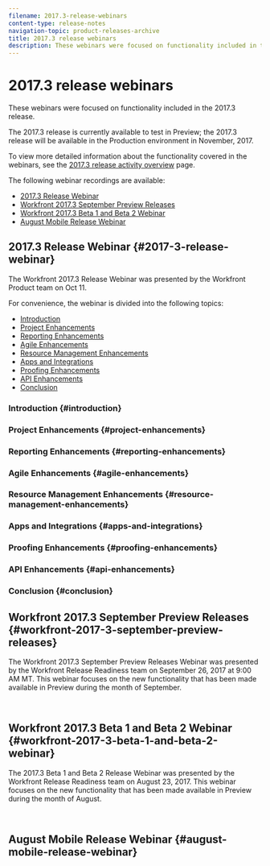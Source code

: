 ```yaml
---
filename: 2017.3-release-webinars
content-type: release-notes
navigation-topic: product-releases-archive
title: 2017.3 release webinars
description: These webinars were focused on functionality included in the 2017.3 release.
---
```


# 2017.3 release webinars

These webinars were focused on functionality included in the 2017.3 release.&nbsp;

The 2017.3 release is currently available to test in Preview; the 2017.3 release will be available in the Production environment in November, 2017.

To view more detailed information about the functionality covered in the webinars, see the [2017.3 release activity overview](../../../../product-announcements/product-releases/quarterly-release-archive/2017.3-release-activity/2017.3-release-activity-overview.md) page.

The following webinar recordings are available:

* [2017.3 Release Webinar](#2017-3-release-webinar) 
* [Workfront 2017.3 September Preview Releases](#workfront-2017-3-september-preview-releases) 
* [Workfront 2017.3 Beta 1 and Beta 2 Webinar](#workfront-2017-3-beta-1-and-beta-2-webinar) 
* [August Mobile Release Webinar](#august-mobile-release-webinar)

## 2017.3 Release Webinar {#2017-3-release-webinar}

The Workfront 2017.3 Release Webinar was presented by the Workfront Product team on Oct 11. &nbsp;

For convenience, the webinar is divided into the following topics:

* [Introduction](#introduction) 
* [Project Enhancements](#project-enhancements) 
* [Reporting Enhancements](#reporting-enhancements) 
* [Agile Enhancements](#agile-enhancements) 
* [Resource Management Enhancements](#resource-management-enhancements) 
* [Apps and Integrations](#apps-and-integrations) 
* [Proofing Enhancements](#proofing-enhancements) 
* [API Enhancements](#api-enhancements) 
* [Conclusion](#conclusion)

### Introduction {#introduction}

<!--WRITER
<iframe class="mt-media" src="assets/237917535?title=0&byline=0&portrait=0" width="640px" height="360px" frameborder="0" allowfullscreen></iframe>
-->

### Project Enhancements {#project-enhancements}

<!--WRITER
<iframe class="mt-media" src="assets/237917954?title=0&byline=0&portrait=0" width="640px" height="360px" frameborder="0" allowfullscreen></iframe>
-->

### Reporting Enhancements {#reporting-enhancements}

<!--WRITER
<iframe class="mt-media" src="assets/237917978?title=0&byline=0&portrait=0" width="640px" height="360px" frameborder="0" allowfullscreen></iframe>
-->

### Agile Enhancements {#agile-enhancements}

<!--WRITER
<iframe class="mt-media" src="assets/237917997?title=0&byline=0&portrait=0" width="640px" height="360px" frameborder="0" allowfullscreen></iframe>
-->

### Resource Management Enhancements {#resource-management-enhancements}

<!--WRITER
<iframe class="mt-media" src="assets/237918021?title=0&byline=0&portrait=0" width="640px" height="360px" frameborder="0" allowfullscreen></iframe>
-->

### Apps and Integrations {#apps-and-integrations}

<!--WRITER
<iframe class="mt-media" src="assets/237918065?title=0&byline=0&portrait=0" width="640px" height="360px" frameborder="0" allowfullscreen></iframe>
-->

### Proofing Enhancements {#proofing-enhancements}

<!--WRITER
<iframe class="mt-media" src="assets/237918076?title=0&byline=0&portrait=0" width="640px" height="360px" frameborder="0" allowfullscreen></iframe>
-->

### API Enhancements {#api-enhancements}

<!--WRITER
<iframe class="mt-media" src="assets/237918098?title=0&byline=0&portrait=0" width="640px" height="360px" frameborder="0" allowfullscreen></iframe>
-->

### Conclusion {#conclusion}

<!--WRITER
<iframe class="mt-media" src="assets/237918106?title=0&byline=0&portrait=0" width="640px" height="360px" frameborder="0" allowfullscreen></iframe>
-->

## Workfront 2017.3 September Preview Releases {#workfront-2017-3-september-preview-releases}

The Workfront 2017.3 September&nbsp;Preview Releases Webinar was presented by the Workfront Release Readiness team on September&nbsp;26, 2017 at 9:00 AM MT. This webinar focuses on the new functionality that has been made available in Preview during the month of September.

<!--WRITER
<iframe class="mt-media" src="assets/235592699?title=0&byline=0&portrait=0" width="640px" height="360px" frameborder="0" allowfullscreen></iframe>
-->&nbsp;

## Workfront 2017.3&nbsp;Beta 1 and Beta 2 Webinar {#workfront-2017-3-beta-1-and-beta-2-webinar}

The 2017.3 Beta 1 and Beta 2&nbsp;Release Webinar was presented by the Workfront Release Readiness team on August 23, 2017. This webinar focuses on the new functionality that has been made available in Preview during the month of August.

<!--WRITER
<iframe class="mt-media" src="assets/230841268?title=0&byline=0&portrait=0" width="640px" height="360px" frameborder="0" allowfullscreen></iframe>
-->&nbsp;

## August Mobile Release Webinar {#august-mobile-release-webinar}

<!--WRITER
<iframe class="mt-media" src="assets/230841289?title=0&byline=0&portrait=0" width="640px" height="360px" frameborder="0" allowfullscreen></iframe>
-->&nbsp;
